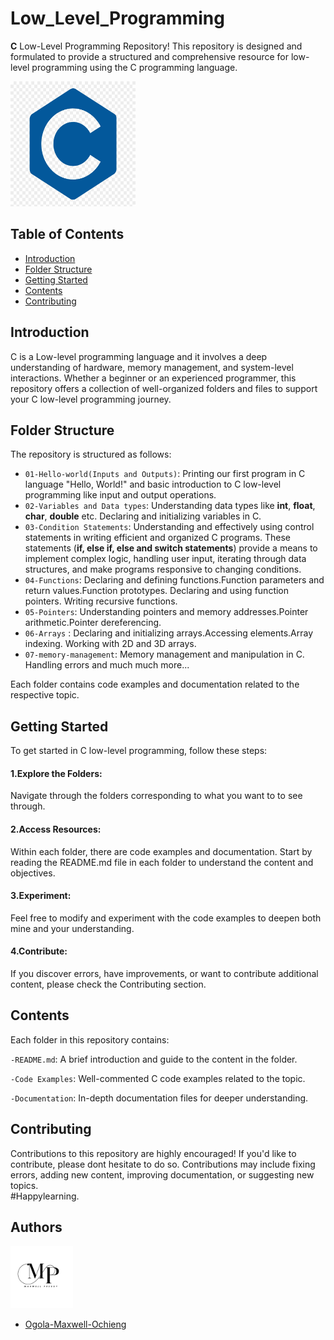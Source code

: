 
# Low_Level_Programming


**C** Low-Level Programming Repository! This repository is designed and formulated to provide a structured and comprehensive resource for low-level programming using the C programming language.

<img src="https://github.com/Ogola-Maxwell-Ochieng/Low_level_language/blob/main/Images/Low-level-language.jpg" width="200" height="200" />
  
  
## Table of Contents

- [Introduction](#introduction)
- [Folder Structure](#folder-structure)
- [Getting Started](#getting-started)
- [Contents](#contents)
- [Contributing](#contributing)

## Introduction

C is a Low-level programming language and it involves a deep understanding of hardware, memory management, and system-level interactions. Whether a beginner or an experienced programmer, this repository offers a collection of well-organized folders and files to support your C low-level programming journey.

## Folder Structure

The repository is structured as follows:

- `01-Hello-world(Inputs and Outputs)`: Printing our first program in C language "Hello, World!" and basic introduction to C low-level programming like input and output operations.
- `02-Variables and Data types`: Understanding data types like **int**, **float**, **char**, **double** etc. Declaring and initializing variables in C.
- `03-Condition Statements`: Understanding and effectively using control statements in writing efficient and organized C programs. These statements (**if, else if, else and switch statements**) provide a means to implement complex logic, handling user input, iterating through data structures, and make programs responsive to changing conditions.
- `04-Functions`: Declaring and defining functions.Function parameters and return values.Function prototypes. Declaring and using function pointers. Writing recursive functions.
- `05-Pointers`: Understanding pointers and memory addresses.Pointer arithmetic.Pointer dereferencing.
- `06-Arrays` : Declaring and initializing arrays.Accessing elements.Array indexing. Working with 2D and 3D arrays.
- `07-memory-management`: Memory management and manipulation in C. Handling errors and much much more...

Each folder contains code examples and documentation related to the respective topic.

## Getting Started

To get started in C low-level programming, follow these steps:

#### 1.Explore the Folders: 
Navigate through the folders corresponding to what you want to to see through.

#### 2.Access Resources:
Within each folder, there are code examples and documentation. Start by reading the README.md file in each folder to understand the content and objectives.

#### 3.Experiment: 
Feel free to modify and experiment with the code examples to deepen both mine and your understanding.

#### 4.Contribute: 
If you discover errors, have improvements, or want to contribute additional content, please check the Contributing section.

## Contents
Each folder in this repository contains:

`-README.md`: A brief introduction and guide to the content in the folder.

`-Code Examples`: Well-commented C code examples related to the topic.

`-Documentation`: In-depth documentation files for deeper understanding.

## Contributing
Contributions to this repository are highly encouraged! If you'd like to contribute, please dont hesitate to do so. Contributions may include fixing errors, adding new content, improving documentation, or suggesting new topics.  
#Happylearning.



## Authors

<img src="https://github.com/Ogola-Maxwell-Ochieng/Low_level_language/blob/main/Images/Maxwell%20Pressy.png" width="100" height="100" />

- [Ogola-Maxwell-Ochieng](https://github.com/Ogola-Maxwell-Ochieng)
